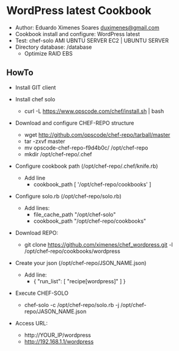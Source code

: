 WordPress latest Cookbook
================

 - Author: Eduardo Ximenes Soares <duximenes@gmail.com>
 - Cookbook install and configure: WordPress latest
 - Test: chef-solo AMI UBNTU SERVER EC2 | UBUNTU SERVER 
 - Directory database: /database 
	- Optimize RAID EBS


HowTo
------------------

 - Install GIT client

 - Install chef solo
	- curl -L https://www.opscode.com/chef/install.sh | bash

 - Download and configure CHEF-REPO structure
	- wget http://github.com/opscode/chef-repo/tarball/master
	- tar -zxvf master  
	- mv opscode-chef-repo-f9d4b0c/ /opt/chef-repo
	- mkdir /opt/chef-repo/.chef
 
 - Configure cookbook path (/opt/chef-repo/.chef/knife.rb)
	- Add line
		- cookbook_path [ '/opt/chef-repo/cookbooks' ]
 
 - Configure solo.rb (/opt/chef-repo/solo.rb)
	- Add lines:
		- file_cache_path "/opt/chef-solo"
		- cookbook_path "/opt/chef-repo/cookbooks"

 - Download REPO: 
	- git clone https://github.com/ximenes/chef_wordpress.git  -l /opt/chef-repo/cookbooks/wordpress

 - Create your json (/opt/chef-repo/JSON_NAME.json)
	- Add line: 
		-  {   "run_list": [ "recipe[wordpress]" ] } 

 - Execute CHEF-SOLO
	- chef-solo -c /opt/chef-repo/solo.rb -j /opt/chef-repo/JASON_NAME.json


 - Access URL:
	- http://YOUR_IP/wordpress
	- http://192.168.1.1/wordpress


